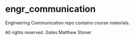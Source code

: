 # engr_communication
Engineering Communication repo contains course materials.

All rights reserved. Gates Matthew Stoner
